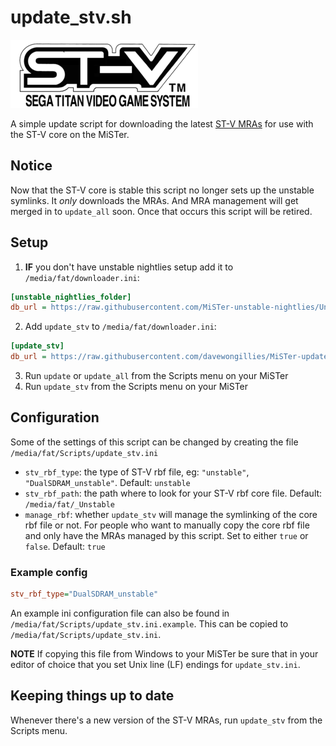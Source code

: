 # update_stv.sh

![Sega Titan Video logo](./.github/Sega_Titan_Logo.png)

A simple update script for downloading the latest [ST-V MRAs](https://github.com/zakk4223/STV-MRA)
for use with the ST-V core on the MiSTer.

## Notice

Now that the ST-V core is stable this script no longer sets up the unstable symlinks.
It *only* downloads the MRAs. And MRA management will get merged in to `update_all`
soon. Once that occurs this script will be retired.

## Setup

1. **IF** you don't have unstable nightlies setup add it to `/media/fat/downloader.ini`:

```ini
[unstable_nightlies_folder]
db_url = https://raw.githubusercontent.com/MiSTer-unstable-nightlies/Unstable_Folder_MiSTer/main/db_unstable_nightlies_folder.json
```

2. Add `update_stv` to `/media/fat/downloader.ini`:

```ini
[update_stv]
db_url = https://raw.githubusercontent.com/davewongillies/MiSTer-update_stv/db/db.json.zip
```

3. Run `update` or `update_all` from the Scripts menu on your MiSTer
4. Run `update_stv` from the Scripts menu on your MiSTer

## Configuration

Some of the settings of this script can be changed by creating the file `/media/fat/Scripts/update_stv.ini`

* `stv_rbf_type`: the type of ST-V rbf file, eg: `"unstable"`, `"DualSDRAM_unstable"`.
   Default: `unstable`
* `stv_rbf_path`: the path where to look for your ST-V rbf core file.
   Default: `/media/fat/_Unstable`
* `manage_rbf`: whether `update_stv` will manage the symlinking of the core rbf file
   or not. For people who want to manually copy the core rbf file and only have the
   MRAs managed by this script. Set to either `true` or `false`.
   Default: `true`

### Example config

```ini
stv_rbf_type="DualSDRAM_unstable"
```

An example ini configuration file can also be found in `/media/fat/Scripts/update_stv.ini.example`.
This can be copied to `/media/fat/Scripts/update_stv.ini`.

**NOTE** If copying this file from Windows to your MiSTer be sure that in your
editor of choice that you set Unix line (LF) endings for `update_stv.ini`.

## Keeping things up to date

Whenever there's a new version of the ST-V MRAs, run `update_stv` from the
Scripts menu.
